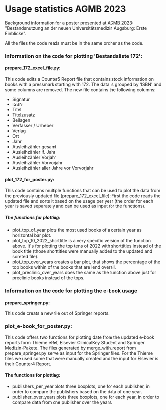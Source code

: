# Usage statistics AGMB 2023
Background information for a poster presented at [AGMB 2023](https://agmb.de/de_DE/2023-bonn-startseite): "Bestandsnutzung an der neuen Universitätsmedizin Augsburg: Erste Einblicke".

All the files the code reads must be in the same ordner as the code.


### Information on the code for plotting 'Bestandsliste 172':
#### prepare_172_excel_file.py:
This code edits a Counter5 Report file that contains stock information on books with a pressmark starting with 172. 
The data is grouped by 'ISBN' and some columns are removed.
The new file contains the following columns: 
- Signatur
- ISBN
- Titel
- Titelzusatz
- Beilagen
- Verfasser / Urheber	
- Verlag	
- Ort	
- Jahr
- Ausleihzähler gesamt	
- Ausleihzähler lf. Jahr
- Ausleihzähler Vorjahr
- Ausleihzähler Vorvorjahr	
- Ausleihzähler aller Jahre vor Vorvorjahr

    
#### plot_172_for_poster.py:
This code contains multiple functions that can be used to plot the data from the previously updated file (prepare_172_excel_file):
First the code reads the updated file and sorts it based on the usage per year (the order for each year is saved separately and can be used as input for the functions).
##### The functions for plotting:
- plot_top_of_year plots the most used books of a certain year as horizontal bar plot.
- plot_top_10_2022_shorttitle is a very specific version of the function above. It's for plotting the top tens of 2022 with shorttitles instead of the book title 
(those shorttitles were manually added to the updated and soreted file). 
- plot_top_over_years creates a bar plot, that shows the percentage of the top books within of the books that are lend overall.
- plot_preclinic_over_years does the same as the function above just for preclinic books instead of the tops.


### Information on the code for plotting the e-book usage
#### prepare_springer.py:
This code creats a new file out of Springer reports.

### plot_e-book_for_poster.py:
This code offers two functions for plotting date from the updated e-book reports form Thieme eRef, Elsevier ClinicalKey Student and Springer Medizin-Pakete.
The files generated by merge_with_report from prepare_springer.py serve as input for the Springer files. 
For the Thieme files we used some that were manually created and the input for Elsevier is their Counter4 Report.
#### The functions for plotting:
- publishers_per_year plots three boxplots, one for each publisher, in order to compare the publishers based on the data of one year.
- publisher_over_years plots three boxplots, one for each year, in order to compare data from one publisher over the years.
